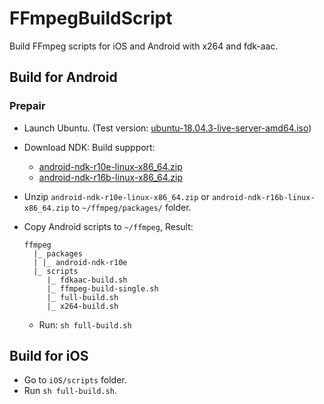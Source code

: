 # FFmpegBuildScript
Build FFmpeg scripts for iOS and Android with x264 and fdk-aac.

## Build for Android

### Prepair

- Launch Ubuntu. (Test version: [ubuntu-18.04.3-live-server-amd64.iso](http://releases.ubuntu.com/18.04.3/ubuntu-18.04.3-live-server-amd64.iso?_ga=2.166730430.1634624385.1581214309-378137246.1579744325))

- Download NDK: Build suppport:
  - [android-ndk-r10e-linux-x86_64.zip](https://dl.google.com/android/repository/android-ndk-r10e-linux-x86_64.zip)
  - [android-ndk-r16b-linux-x86_64.zip](https://dl.google.com/android/repository/android-ndk-r16b-linux-x86_64.zip)

- Unzip `android-ndk-r10e-linux-x86_64.zip` or `android-ndk-r16b-linux-x86_64.zip` to `~/ffmpeg/packages/` folder.

- Copy Android scripts to `~/ffmpeg`, Result:

  ```shell
  ffmpeg
    |_ packages
    | |_ android-ndk-r10e
    |_ scripts
       |_ fdkaac-build.sh
       |_ ffmpeg-build-single.sh
       |_ full-build.sh
       |_ x264-build.sh
  ```

  - Run: `sh full-build.sh`
  
## Build for iOS

- Go to `iOS/scripts` folder.
- Run `sh full-build.sh`.

